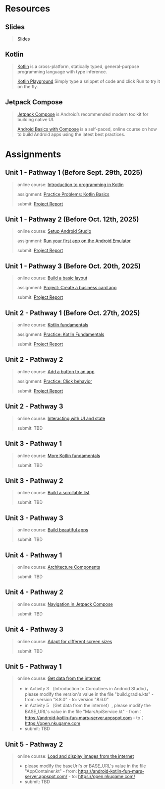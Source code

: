 # Resources

## Slides
> [Slides](https://docs.qq.com/s/oPg8u_sHiql6dpLcofID6G)  

## Kotlin
> [Kotlin](https://kotlinlang.org/) is a cross-platform, statically typed, general-purpose programming language with type inference. 
> 
> [Kotlin Playground](https://developer.android.google.cn/training/kotlinplayground) Simply type a snippet of code and click Run to try it on the fly.

## Jetpack Compose
> [Jetpack Compose](https://developer.android.com/develop/ui/compose) is Android’s recommended modern toolkit for building native UI. 
> 
> [Android Basics with Compose](https://developer.android.google.cn/courses/android-basics-compose/course) is a self-paced, online course on how to build Android apps using the latest best practices. 



# Assignments
## Unit 1 - Pathway 1 (Before Sept. 29th, 2025)
> online course: [Introduction to programming in Kotlin](https://developer.android.google.cn/courses/pathways/android-basics-compose-unit-1-pathway-1)
> 
> assignment: [Practice Problems: Kotlin Basics](https://developer.android.google.cn/codelabs/basic-android-kotlin-compose-intro-kotlin-practice-problems)
> 
> submit: [Project Report](https://docs.qq.com/form/page/DYkRHc3R1Yk9aZExY)

## Unit 1 - Pathway 2 (Before Oct. 12th, 2025)
> online course: [Setup Android Studio](https://developer.android.google.cn/courses/pathways/android-basics-compose-unit-1-pathway-2)
> 
> assignment: [Run your first app on the Android Emulator](https://developer.android.google.cn/codelabs/basic-android-kotlin-compose-emulator)
> 
> submit: [Project Report](https://docs.qq.com/form/page/DYkFUUWZrQ0NQR1NI)

## Unit 1 - Pathway 3 (Before Oct. 20th, 2025)
> online course: [Build a basic layout](https://developer.android.google.cn/courses/pathways/android-basics-compose-unit-1-pathway-3)
> 
> assignment: [Project: Create a business card app](https://developer.android.google.cn/codelabs/basic-android-kotlin-compose-business-card)
> 
> submit: [Project Report](https://docs.qq.com/form/page/DYnhXSUhmRExNdXN5)

## Unit 2 - Pathway 1 (Before Oct. 27th, 2025)
> online course: [Kotlin fundamentals](https://developer.android.google.cn/courses/pathways/android-basics-compose-unit-2-pathway-1)
> 
> assignment: [Practice: Kotlin Fundamentals](https://developer.android.google.cn/codelabs/basic-android-kotlin-compose-kotlin-fundamentals-practice-problems)
> 
> submit: [Project Report](https://docs.qq.com/form/page/DYk9YS3NlYkdlcVBT)

## Unit 2 - Pathway 2
> online course: [Add a button to an app](https://developer.android.google.cn/courses/pathways/android-basics-compose-unit-2-pathway-2)
> 
> assignment: [Practice: Click behavior](https://developer.android.google.cn/codelabs/basic-android-kotlin-compose-button-click-practice-problem)
> 
> submit: [Project Report](https://docs.qq.com/form/page/DYnVXWmd6RGhsRHJY)


## Unit 2 - Pathway 3
> online course: [Interacting with UI and state](https://developer.android.google.cn/courses/pathways/android-basics-compose-unit-2-pathway-3)
> 
> submit: TBD


## Unit 3 - Pathway 1
> online course: [More Kotlin fundamentals](https://developer.android.google.cn/courses/pathways/android-basics-compose-unit-3-pathway-1)
> 
> submit: TBD


## Unit 3 - Pathway 2
> online course: [Build a scrollable list](https://developer.android.google.cn/courses/pathways/android-basics-compose-unit-3-pathway-2)
> 
> submit: TBD

## Unit 3 - Pathway 3
> online course: [Build beautiful apps](https://developer.android.google.cn/courses/pathways/android-basics-compose-unit-3-pathway-3)
> 
> submit: TBD

## Unit 4 - Pathway 1
> online course: [Architecture Components](https://developer.android.google.cn/courses/pathways/android-basics-compose-unit-4-pathway-1)
> 
> submit: TBD

## Unit 4 - Pathway 2
> online course: [Navigation in Jetpack Compose](https://developer.android.google.cn/courses/pathways/android-basics-compose-unit-4-pathway-2)
> 
> submit: TBD

## Unit 4 - Pathway 3
> online course: [Adapt for different screen sizes](https://developer.android.google.cn/courses/pathways/android-basics-compose-unit-4-pathway-3)
> 
> submit: TBD

## Unit 5 - Pathway 1
> online course: [Get data from the internet](https://developer.android.google.cn/courses/pathways/android-basics-compose-unit-5-pathway-1)
> - in Activity 3 （Introduction to Coroutines in Android Studio），please modify the version's value in the file "build.gradle.kts" 
    - from: version "8.8.0"
    - to: version "8.6.0"
> - in Activity 5 （Get data from the internet）, please modify the BASE_URL's value in the file "MarsApiService.kt"
    - from：https://android-kotlin-fun-mars-server.appspot.com
    - to：https://open.nkugame.com
> - submit: TBD

## Unit 5 - Pathway 2
> online course: [Load and display images from the internet](https://developer.android.google.cn/courses/pathways/android-basics-compose-unit-5-pathway-2)
> - please modify the baseUrl's or BASE_URL's value in the file "AppContainer.kt" 
    - from: https://android-kotlin-fun-mars-server.appspot.com/
    - to: https://open.nkugame.com/
> - submit: TBD
